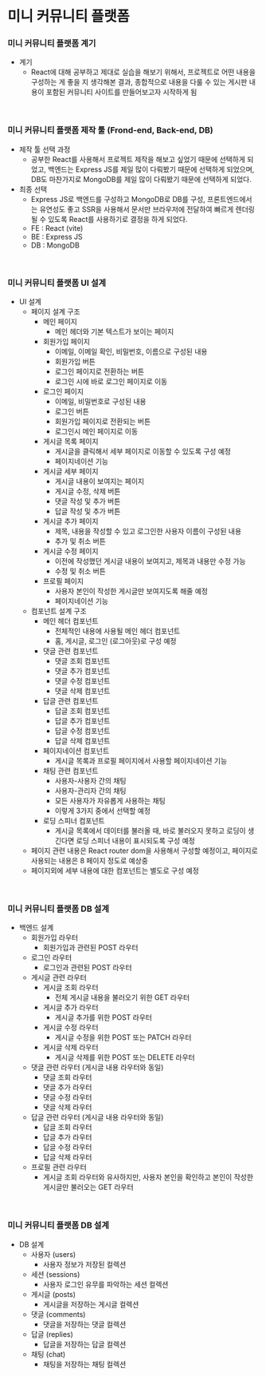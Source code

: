 # 미니 커뮤니티 플랫폼

### 미니 커뮤니티 플랫폼 계기

- 계기
  - React에 대해 공부하고 제대로 실습을 해보기 위해서, 프로젝트로 어떤 내용을 구성하는 게 좋을 지 생각해본 결과, 종합적으로 내용을 다룰 수 있는 게시판 내용이 포함된 커뮤니티 사이트를 만들어보고자 시작하게 됨

<br />

### 미니 커뮤니티 플랫폼 제작 툴 (Frond-end, Back-end, DB)

- 제작 툴 선택 과정
  - 공부한 React를 사용해서 프로젝트 제작을 해보고 싶었기 때문에 선택하게 되었고, 백엔드는 Express JS를 제일 많이 다뤄봤기 때문에 선택하게 되었으며, DB도 마찬가지로 MongoDB를 제일 많이 다뤄봤기 때문에 선택하게 되었다.
- 최종 선택
  - Express JS로 백엔드를 구성하고 MongoDB로 DB를 구성, 프론트엔드에서는 유연성도 좋고 SSR을 사용해서 문서만 브라우저에 전달하여 빠르게 렌더링될 수 있도록 React를 사용하기로 결정을 하게 되었다.
  - FE : React (vite)
  - BE : Express JS
  - DB : MongoDB

<br />

### 미니 커뮤니티 플랫폼 UI 설계

- UI 설계
  - 페이지 설계 구조
    - 메인 페이지
      - 메인 헤더와 기본 텍스트가 보이는 페이지
    - 회원가입 페이지
      - 이메일, 이메일 확인, 비밀번호, 이름으로 구성된 내용
      - 회원가입 버튼
      - 로그인 페이지로 전환하는 버튼
      - 로그인 시에 바로 로그인 페이지로 이동
    - 로그인 페이지
      - 이메일, 비밀번호로 구성된 내용
      - 로그인 버튼
      - 회원가입 페이지로 전환되는 버튼
      - 로그인시 메인 페이지로 이동
    - 게시글 목록 페이지
      - 게시글을 클릭해서 세부 페이지로 이동할 수 있도록 구성 예정
      - 페이지네이션 기능
    - 게시글 세부 페이지
      - 게시글 내용이 보여지는 페이지
      - 게시글 수정, 삭제 버튼
      - 댓글 작성 및 추가 버튼
      - 답글 작성 및 추가 버튼
    - 게시글 추가 페이지
      - 제목, 내용을 작성할 수 있고 로그인한 사용자 이름이 구성된 내용
      - 추가 및 취소 버튼
    - 게시글 수정 페이지
      - 이전에 작성했던 게시글 내용이 보여지고, 제목과 내용만 수정 가능
      - 수정 및 취소 버튼
    - 프로필 페이지
      - 사용자 본인이 작성한 게시글만 보여지도록 해줄 예정
      - 페이지네이션 기능
  - 컴포넌트 설계 구조
    - 메인 헤더 컴포넌트
      - 전체적인 내용에 사용될 메인 헤더 컴포넌트
      - 홈, 게시글, 로그인 (로그아웃)로 구성 예정
    - 댓글 관련 컴포넌트
      - 댓글 조회 컴포넌트
      - 댓글 추가 컴포넌트
      - 댓글 수정 컴포넌트
      - 댓글 삭제 컴포넌트
    - 답글 관련 컴포넌트
      - 답글 조회 컴포넌트
      - 답글 추가 컴포넌트
      - 답글 수정 컴포넌트
      - 답글 삭제 컴포넌트
    - 페이지네이션 컴포넌트
      - 게시글 목록과 프로필 페이지에서 사용할 페이지네이션 기능
    - 채팅 관련 컴포넌트
      - 사용자-사용자 간의 채팅
      - 사용자-관리자 간의 채팅
      - 모든 사용자가 자유롭게 사용하는 채팅
      - 이렇게 3가지 중에서 선택할 예정
    - 로딩 스피너 컴포넌트
      - 게시글 목록에서 데이터를 불러올 때, 바로 불러오지 못하고 로딩이 생긴다면 로딩 스피너 내용이 표시되도록 구성 예정
  - 페이지 관련 내용은 React router dom을 사용해서 구성할 예정이고, 페이지로 사용되는 내용은 8 페이지 정도로 예상중
  - 페이지외에 세부 내용에 대한 컴포넌트는 별도로 구성 예정

<br />

### 미니 커뮤니티 플랫폼 DB 설계

- 백엔드 설계
  - 회원가입 라우터
    - 회원가입과 관련된 POST 라우터
  - 로그인 라우터
    - 로그인과 관련된 POST 라우터
  - 게시글 관련 라우터
    - 게시글 조회 라우터
      - 전체 게시글 내용을 불러오기 위한 GET 라우터
    - 게시글 추가 라우터
      - 게시글 추가를 위한 POST 라우터
    - 게시글 수정 라우터
      - 게시글 수정을 위한 POST 또는 PATCH 라우터
    - 게시글 삭제 라우터
      - 게시글 삭제를 위한 POST 또는 DELETE 라우터
  - 댓글 관련 라우터 (게시글 내용 라우터와 동일)
    - 댓글 조회 라우터
    - 댓글 추가 라우터
    - 댓글 수정 라우터
    - 댓글 삭제 라우터
  - 답글 관련 라우터 (게시글 내용 라우터와 동일)
    - 답글 조회 라우터
    - 답글 추가 라우터
    - 답글 수정 라우터
    - 답글 삭제 라우터
  - 프로필 관련 라우터
    - 게시글 조회 라우터와 유사하지만, 사용자 본인을 확인하고 본인이 작성한 게시글만 불러오는 GET 라우터

<br />

### 미니 커뮤니티 플랫폼 DB 설계

- DB 설계
  - 사용자 (users)
    - 사용자 정보가 저장된 컬렉션
  - 세션 (sessions)
    - 사용자 로그인 유무를 파악하는 세션 컬렉션
  - 게시글 (posts)
    - 게시글을 저장하는 게시글 컬렉션
  - 댓글 (comments)
    - 댓글을 저장하는 댓글 컬렉션
  - 답글 (replies)
    - 답글을 저장하는 답글 컬렉션
  - 채팅 (chat)
    - 채팅을 저장하는 채팅 컬렉션
